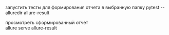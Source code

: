 запустить тесты для формирования отчета в выбранную папку
pytest --alluredir allure-result

просмотреть сформированный отчет  
allure serve allure-result
>>

